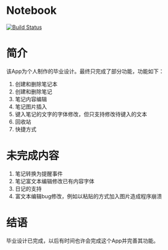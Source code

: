 # Notebook
[![Build Status](https://travis-ci.com/Pulck/Notebook-Graduation-Project-.svg?token=KhBibW4xhMwcevsRbq32&branch=master)](https://travis-ci.com/Pulck/Notebook-Graduation-Project-)
# 简介
该App为个人制作的毕业设计。最终只完成了部分功能，功能如下：
1. 创建和删除笔记本
2. 创建和删除笔记
3. 笔记内容编辑
4. 笔记图片插入
5. 键入笔记的文字的字体修改，但只支持修改待键入的文本
6. 回收站
7. 快捷方式

# 未完成内容
1. 笔记转换为提醒事件
2. 笔记富文本编辑修改已有内容字体
3. 日记的支持
4. 富文本编辑bug修改，例如以粘贴的方式加入图片造成程序崩溃

# 结语
毕业设计已完成，以后有时间也许会完成这个App并完善其功能。

